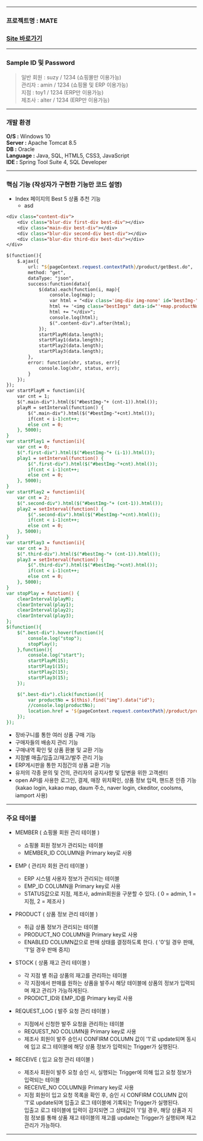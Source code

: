 ----------------------
### 프로젝트명 : MATE
### [Site 바로가기](park.jh92.kro.kr/mate)
----------------------

### Sample ID 및 Password
> 일반 회원 : suzy / 1234 (쇼핑몰만 이용가능) <br>
> 관리자 : amin / 1234 (쇼핑몰 및 ERP 이용가능) <br>
> 지점 : toy1 / 1234 (ERP만 이용가능) <br>
> 제조사 : alter / 1234 (ERP만 이용가능) <br>

--- 

### 개발 환경
**O/S :** Windows 10 <br>
**Server :** Apache Tomcat 8.5 <br>
**DB :** Oracle <br>
**Language :** Java, SQL, HTML5, CSS3, JavaScript <br>
**IDE :** Spring Tool Suite 4, SQL Developer <br>

---

### 핵심 기능 (작성자가 구현한 기능만 코드 설명)
- Index 페이지의 Best 5 상품 추천 기능
	- asd
```jsp
<div class="content-div">
	<div class="blur-div first-div best-div"></div>
	<div class="main-div best-div"></div>
	<div class="blur-div second-div best-div"></div>
	<div class="blur-div third-div best-div"></div>
</div>

$(function(){
	$.ajax({
		url: "${pageContext.request.contextPath}/product/getBest.do",
		method: "get",
		dataType: "json",
		success:function(data){
			$(data).each(function(i, map){
				console.log(map);
				var html = "<div class='img-div img-none' id='bestImg-" + i + "'>";
				html += '<img class="bestImgs" data-id="'+map.productNo+'" src="${pageContext.request.contextPath}/resources/upload/mainimages/' + map.renamedFilename + '" alt="" />';
				html += "</div>";
				console.log(html);
				$(".content-div").after(html);
			});
			startPlayM(data.length);
			startPlay1(data.length);
			startPlay2(data.length);
			startPlay3(data.length);
		},
		error: function(xhr, status, err){
			console.log(xhr, status, err);
		}
	});
});
var startPlayM = function(i){
	var cnt = 1;
	$(".main-div").html($("#bestImg-"+ (cnt-1)).html());
	playM = setInterval(function() {
		$(".main-div").html($("#bestImg-"+cnt).html());
		if(cnt < i-1)cnt++;
		else cnt = 0;
	}, 5000);
}
var startPlay1 = function(i){
	var cnt = 0;
	$(".first-div").html($("#bestImg-"+ (i-1)).html());
	play1 = setInterval(function() {
		$(".first-div").html($("#bestImg-"+cnt).html());
		if(cnt < i-1)cnt++;
		else cnt = 0;
	}, 5000);
}
var startPlay2 = function(i){
	var cnt = 2;
	$(".second-div").html($("#bestImg-"+ (cnt-1)).html());
	play2 = setInterval(function() {
		$(".second-div").html($("#bestImg-"+cnt).html());
		if(cnt < i-1)cnt++;
		else cnt = 0;
	}, 5000);
}
var startPlay3 = function(i){
	var cnt = 3;
	$(".third-div").html($("#bestImg-"+ (cnt-1)).html());
	play3 = setInterval(function() {
		$(".third-div").html($("#bestImg-"+cnt).html());
		if(cnt < i-1)cnt++;
		else cnt = 0;
	}, 5000);
}
var stopPlay = function() {
	clearInterval(playM);
	clearInterval(play1);
	clearInterval(play2);
	clearInterval(play3);
};
$(function(){
	$(".best-div").hover(function(){
		console.log("stop");
		stopPlay();
	},function(){
		console.log("start");
		startPlayM(15);
		startPlay1(15);
		startPlay2(15);
		startPlay3(15);
	});

	$(".best-div").click(function(){
		var productNo = $(this).find("img").data("id");
		//console.log(productNo);
		location.href = '${pageContext.request.contextPath}/product/productDetail.do?productNo='+productNo;
	});
});

```
- 장바구니를 통한 여러 상품 구매 기능
- 구매자들의 배송지 관리 기능
- 구매내역 확인 및 상품 환불 및 교환 기능
- 지점별 매출/입출고/재고/발주 관리 기능
- ERP게시판을 통한 지점간의 상품 교환 기능
- 유저의 각종 문의 및 건의, 관리자의 공지사항 및 답변을 위한 고객센터
- open API를 사용한 로그인, 결제, 매장 위치확인, 상품 정보 입력, 핸드폰 인증 기능 <br>
  (kakao login, kakao map, daum 주소, naver login, ckeditor, coolsms, iamport 사용)
  
---

### 주요 테이블  
  
+ MEMBER ( 쇼핑몰 회원 관리 테이블 )
  + 쇼핑몰 회원 정보가 관리되는 테이블
  + MEMBER_ID COLUMN을 Primary key로 사용
  
+ EMP ( 관리자 회원 관리 테이블 )
  + ERP 시스템 사용자 정보가 관리되는 테이블
  + EMP_ID COLUMN을 Primary key로 사용
  + STATUS값으로 지점, 제조사, admin회원을 구분할 수 있다. ( 0 = admin, 1 = 지점, 2 = 제조사 )
  
+ PRODUCT ( 상품 정보 관리 테이블 )
  + 취급 상품 정보가 관리되는 테이블
  + PRODUCT_NO COLUMN을 Primary key로 사용
  + ENABLED COLUMN값으로 판매 상태를 결정하도록 한다. ( '0'일 경우 판매, '1'일 경우 판매 중지)
  
+ STOCK ( 상품 재고 관리 테이블 )
  + 각 지점 별 취급 상품의 재고를 관리하는 테이블
  + 각 지점에서 판매를 원하는 상품을 발주시 해당 테이블에 상품의 정보가 입력되며 재고 관리가 가능하게된다.
  + PRODICT_ID와 EMP_ID를 Primary key로 사용
  
+ REQUEST_LOG ( 발주 요청 관리 테이블 )
  + 지점에서 신청한 발주 요청을 관리하는 테이블
  + REQUEST_NO COLUMN을 Primary key로 사용
  + 제조사 회원이 발주 승인시 CONFIRM COLUMN 값이 '1'로 update되며 동시에 입고 로그 테이블에 해당 상품 정보가 입력되는 Trigger가 실행된다.
 
+ RECEIVE ( 입고 요청 관리 테이블 )
  + 제조사 회원이 발주 요청 승인 시, 실행되는 Trigger에 의해 입고 요청 정보가 입력되는 테이블
  + RECEIVE_NO COLUMN을 Primary key로 사용
  + 지점 회원이 입고 요청 목록을 확인 후, 승인 시 CONFIRM COLUMN 값이 '1'로 update되며 입출고 로그 테이블에 기록되는 Trigger가 실행된다.   
   입출고 로그 테이블에 입력이 감지되면 그 상태값이 'I'일 경우, 해당 상품과 지점 정보를 통해 상품 재고 테이블의 재고를 update는 Trigger가 실행되며 재고 관리가 가능하다.
  
--- 

